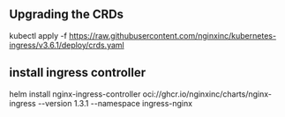 ## Upgrading the CRDs
kubectl apply -f https://raw.githubusercontent.com/nginxinc/kubernetes-ingress/v3.6.1/deploy/crds.yaml
## install ingress controller
helm install nginx-ingress-controller oci://ghcr.io/nginxinc/charts/nginx-ingress --version 1.3.1 --namespace ingress-nginx